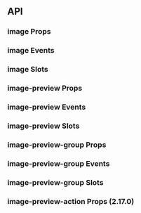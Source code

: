 ## API

### image Props

<field-table :data="imageProps"/>

### image Events

<field-table :data="imageEvents" type="emits"/>

### image Slots

<field-table :data="imageSlots" type="slots"/>

### image-preview Props

<field-table :data="imagePreviewProps"/>

### image-preview Events

<field-table :data="imagePreviewEvents" type="emits"/>

### image-preview Slots

<field-table :data="imagePreviewSlots" type="slots"/>

### image-preview-group Props

<field-table :data="imagePreviewGroupProps"/>

### image-preview-group Events

<field-table :data="imagePreviewGroupEvents" type="emits"/>

### image-preview-group Slots

<field-table :data="imagePreviewGroupSlots" type="slots"/>

### image-preview-action Props (2.17.0)

<field-table :data="imagePreviewActionProps"/>

<script setup>
import { ref } from 'vue';

const imageProps = ref([
  { name: 'src', desc: '图片获取地址', type: 'string', value: '-', version: '' },
  { name: 'width', desc: '图片显示宽度', type: 'string | number', value: '-', version: '' },
  { name: 'height', desc: '图片显示高度', type: 'string | number', value: '-', version: '' },
  { name: 'title', desc: '标题', type: 'string', value: '-', version: '' },
  { name: 'description', desc: '描述，将显示在底部，如果 alt 没有值，则会将其设置给 alt', type: 'string', value: '-', version: '' },
  { name: 'fit', desc: '确定图片如何适应容器框', type: "'contain' | 'cover' | 'fill' | 'none' | 'scale-down'", value: '-', version: '' },
  { name: 'alt', desc: '图片的文字描述', type: 'string', value: '-', version: '' },
  { name: 'hide-footer', desc: '是否隐藏 footer（2.36.0 版本支持 \'never\' 参数，支持在加载错误时显示底部内容）', type: "boolean | 'never'", value: 'false', version: '' },
  { name: 'footer-position', desc: '底部显示的位置', type: "'inner' | 'outer'", value: "'inner'", version: '' },
  { name: 'show-loader', desc: '是否显示加载中效果', type: 'boolean', value: 'false', version: '' },
  { name: 'preview', desc: '是否开启预览', type: 'boolean', value: 'true', version: '' },
  { name: 'preview-visible (v-model)', desc: '控制预览的打开状态，可与 previewVisibleChange 配合使用', type: 'boolean', value: '-', version: '' },
  { name: 'default-preview-visible', desc: '预览的默认打开状态', type: 'boolean', value: 'false', version: '' },
  { name: 'preview-props', desc: '预览的配置项（所有选项都是可选的） ImagePreviewProps', type: 'ImagePreviewProps', value: '-', version: '' },
  { name: 'footer-class', desc: '底部显示区域的类名', type: 'string|array|object', value: '-', version: '2.23.0' },
]);

const imageEvents = ref([
  { name: 'preview-visible-change', desc: '预览的打开和关闭事件', type: 'visible: boolean' },
]);

const imageSlots = ref([
  { name: 'error', desc: '自定义错误状态内容' },
  { name: 'error-icon', desc: '自定义错误状态的图标' },
  { name: 'loader', desc: '自定义加载状态效果' },
  { name: 'extra', desc: '底部额外内容' },
]);

const imagePreviewProps = ref([
  { name: 'src', desc: '图片获取地址', type: 'string', value: '-' },
  { name: 'visible (v-model)', desc: '是否可见', type: 'boolean', value: '-' },
  { name: 'default-visible', desc: '默认是否可见，非受控', type: 'boolean', value: 'false' },
  { name: 'mask-closable', desc: '点击 mask 是否触发关闭', type: 'boolean', value: 'true' },
  { name: 'closable', desc: '是否显示关闭按钮', type: 'boolean', value: 'true' },
  { name: 'actions-layout', desc: '操作项的布局', type: 'string[]', value: "['fullScreen', 'rotateRight', 'rotateLeft', 'zoomIn', 'zoomOut', 'originalSize']" },
  { name: 'popup-container', desc: '设置弹出框的挂载点，同 teleport 的 to，缺省值是 document.body', type: 'HTMLElement | string', value: '-' },
  { name: 'esc-to-close', desc: '是否支持 ESC 键关闭预览', type: 'boolean', value: 'true' },
  { name: 'wheel-zoom', desc: '是否开启滚轮缩放', type: 'boolean', value: 'true' },
  { name: 'keyboard', desc: '是否开启键盘控制', type: 'boolean', value: 'true' },
  { name: 'default-scale', desc: '默认缩放比', type: 'number', value: '1' },
  { name: 'zoom-rate', desc: '缩放速率，仅对滚动缩放生效', type: 'number', value: '1.1' },
]);

const imagePreviewEvents = ref([
  { name: 'close', desc: '关闭事件', type: '-' },
]);

const imagePreviewSlots = ref([
  { name: 'actions', desc: '自定义额外的操作项', version: '2.17.0' },
]);

const imagePreviewGroupProps = ref([
  { name: 'src-list', desc: '图片列表（设置了本属性之后，将不再收集 a-image 子组件的图片信息）', type: 'string[]', value: '-' },
  { name: 'current (v-model)', desc: '当前展示的图片的下标', type: 'number', value: '-' },
  { name: 'default-current', desc: '第一张展示的图片的下标', type: 'number', value: '0' },
  { name: 'infinite', desc: '是否无限循环', type: 'boolean', value: 'false' },
  { name: 'visible (v-model)', desc: '是否可见，受控属性', type: 'boolean', value: '-' },
  { name: 'default-visible', desc: '默认是否可见，非受控', type: 'boolean', value: 'false' },
  { name: 'mask-closable', desc: '点击 mask 是否触发关闭', type: 'boolean', value: 'true' },
  { name: 'closable', desc: '是否显示关闭按钮', type: 'boolean', value: 'true' },
  { name: 'actions-layout', desc: '控制条的布局', type: 'string[]', value: "['fullScreen', 'rotateRight', 'rotateLeft', 'zoomIn', 'zoomOut', 'originalSize']" },
  { name: 'popup-container', desc: '设置弹出框的挂载点，同 teleport 的 to，缺省值是 document.body', type: 'string | HTMLElement', value: '-' },
]);

const imagePreviewGroupEvents = ref([
  { name: 'change', desc: '切换图片', type: 'index: number' },
  { name: 'visible-change', desc: '预览的打开和关闭', type: 'visible: boolean' },
]);

const imagePreviewGroupSlots = ref([
  { name: 'actions', desc: '自定义额外的操作项', version: '2.46.0' },
]);

const imagePreviewActionProps = ref([
  { name: 'name', desc: '名称', type: 'string', value: '-' },
  { name: 'disabled', desc: '是否禁用', type: 'boolean', value: 'false' },
]);

</script>

